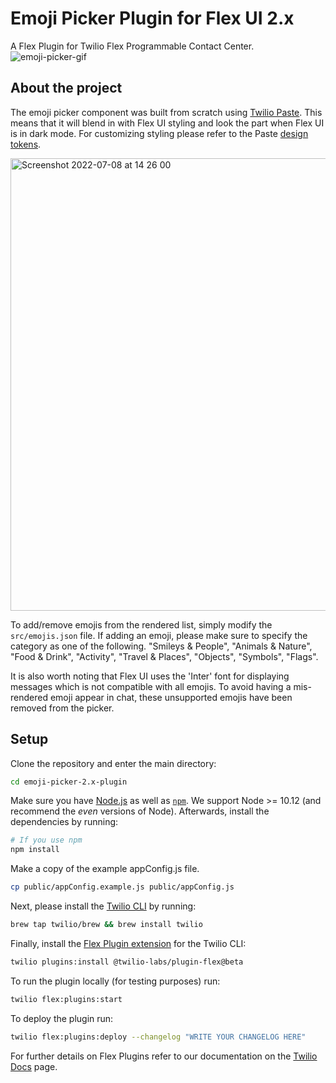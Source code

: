 # Emoji Picker Plugin for Flex UI 2.x

A Flex Plugin for Twilio Flex Programmable Contact Center.
![emoji-picker-gif](https://user-images.githubusercontent.com/46298027/178002392-eb126cac-1ac9-49fb-9094-64a9cb73a84b.gif)

## About the project
The emoji picker component was built from scratch using [Twilio Paste](https://paste.twilio.design/). This means that it will blend in with Flex UI styling and look the part when Flex UI is in dark mode. For customizing styling please refer to the Paste [design tokens](https://paste.twilio.design/tokens/list).

<img width="724" alt="Screenshot 2022-07-08 at 14 26 00" src="https://user-images.githubusercontent.com/46298027/178002612-d4adbe33-79ad-41cb-ac15-83bcd2af4614.png">

To add/remove emojis from the rendered list, simply modify the `src/emojis.json` file. If adding an emoji, please make sure to specify the category as one of the following. "Smileys & People", "Animals & Nature", "Food & Drink", "Activity", "Travel & Places", "Objects", "Symbols", "Flags".

It is also worth noting that Flex UI uses the 'Inter' font for displaying messages which is not compatible with all emojis. To avoid having a mis-rendered emoji appear in chat, these unsupported emojis have been removed from the picker.

## Setup


Clone the repository and enter the main directory:

```bash
cd emoji-picker-2.x-plugin
```

Make sure you have [Node.js](https://nodejs.org) as well as [`npm`](https://npmjs.com). We support Node >= 10.12 (and recommend the _even_ versions of Node). Afterwards, install the dependencies by running:

```bash
# If you use npm
npm install
```

Make a copy of the example appConfig.js file.
```bash
cp public/appConfig.example.js public/appConfig.js
```

Next, please install the [Twilio CLI](https://www.twilio.com/docs/twilio-cli/quickstart) by running:

```bash
brew tap twilio/brew && brew install twilio
```

Finally, install the [Flex Plugin extension](https://github.com/twilio-labs/plugin-flex/tree/v1-beta) for the Twilio CLI:

```bash
twilio plugins:install @twilio-labs/plugin-flex@beta
```

To run the plugin locally (for testing purposes) run:

```bash
twilio flex:plugins:start
```

To deploy the plugin run:

```bash
twilio flex:plugins:deploy --changelog "WRITE YOUR CHANGELOG HERE"
```

For further details on Flex Plugins refer to our documentation on the [Twilio Docs](https://www.twilio.com/docs/flex/developer/plugins/cli) page.

